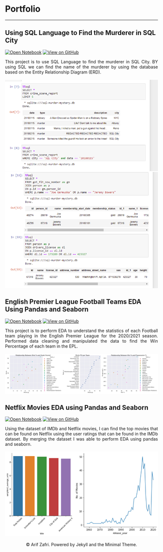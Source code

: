 # Portfolio
---
## Using SQL Language to Find the Murderer in SQL City
[![Open Notebook](https://img.shields.io/badge/Jupyter-Open_Notebook-blue?logo=Jupyter)](https://github.com/arifzafri106/sql-mystery/blob/main/sqlmurdermystery.ipynb)
[![View on GitHub](https://img.shields.io/badge/GitHub-View_on_GitHub-blue?logo=GitHub)](https://github.com/arifzafri106/sql-mystery)

<div style="text-align: justify">This project is to use SQL Language to find the murderer in SQL City. BY using SQL we can find the name of the murderer by using the database based on the Entity Relationship Diagram (ERD).</div>
<br>
<img src="images/sql1.png"/>
<img src="images/sql2.png"/>
<br>

## English Premier League Football Teams EDA Using Pandas and Seaborn
[![Open Notebook](https://img.shields.io/badge/Jupyter-Open_Notebook-blue?logo=Jupyter)](https://github.com/arifzafri106/EPL-teams-EDA/blob/main/jupyter/EPL_results%20(1).ipynb)
[![View on GitHub](https://img.shields.io/badge/GitHub-View_on_GitHub-blue?logo=GitHub)](https://github.com/arifzafri106/EPL-teams-EDA)

<div style="text-align: justify">This project is to perform EDA to understand the statistics of each Football team playing in the English Premier League for the 2020/2021 season. Performed data cleaning and manipulated the data to find the Win Percentage of each team in the EPL. </div>
<br>
<img src="images/graphs EPl.jpg"/>
<br>



## Netflix Movies EDA using Pandas and Seaborn
[![Open Notebook](https://img.shields.io/badge/Jupyter-Open_Notebook-blue?logo=Jupyter)](https://github.com/arifzafri106/Best-Movies-on-Netflix-based-on-IMDB-ratings/blob/main/jupyter_notebook/Netflix%20Movies%20on%20IMDB.ipynb)
[![View on GitHub](https://img.shields.io/badge/GitHub-View_on_GitHub-blue?logo=GitHub)](https://github.com/arifzafri106/Best-Movies-on-Netflix-based-on-IMDB-ratings)

<div style="text-align: justify">Using the dataset of IMDb and Netflix movies, I can find the top movies that can be found on Netflix using the user ratings that can be found in the IMDb dataset. By merging the dataset I was able to perform EDA using pandas and seaborn. </div>
<br>
<center><img src="images/graphs.jpg"/></center>
<br>
<center>© Arif Zafri. Powered by Jekyll and the Minimal Theme.</center>
